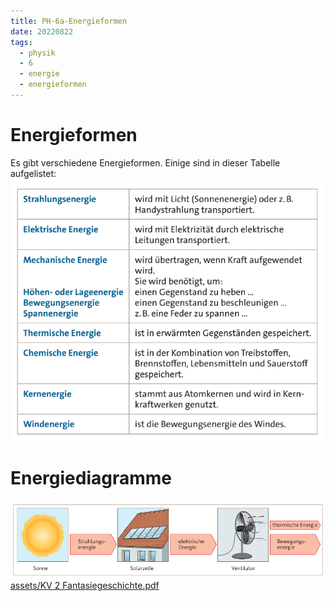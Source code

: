 ```yaml
---
title: PH-6a-Energieformen
date: 20220822
tags:
  - physik
  - 6
  - energie
  - energieformen
---
```


# Energieformen

Es gibt verschiedene Energieformen. Einige sind in dieser Tabelle aufgelistet:
![assets/Pasted image 20220822121328.png](assets/Pasted%20image%2020220822121328.png)

# Energiediagramme

![assets/Pasted image 20220822121435.png](assets/Pasted%20image%2020220822121435.png)
[assets/KV 2 Fantasiegeschichte.pdf](assets/KV%202%20Fantasiegeschichte.pdf)
